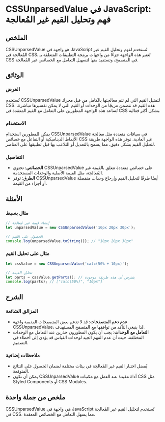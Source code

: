 <!--
Meta Description: # CSSUnparsedValue في JavaScript: فهم وتحليل القيم غير المُعالجة ## الملخص CSSUnparsedValue هو واجهة في JavaScript تُستخدم لفهم وتحليل القيم غير المُع...
Meta Keywords: القيم, cssunparsedvalue, غير, css, عالجة
-->

# CSSUnparsedValue في JavaScript: فهم وتحليل القيم غير المُعالجة

## الملخص
CSSUnparsedValue هو واجهة في JavaScript تُستخدم لفهم وتحليل القيم غير المُعالجة في CSS. تُعتبر هذه الواجهة جزءًا من واجهات برمجة التطبيقات المتعلقة بـ CSS في المتصفح، وتستفيد منها لتسهيل التعامل مع الخصائص غير المُعالجة.

## الوثائق
### الغرض
تُستخدم CSSUnparsedValue لتمثيل القيم التي لم تتم معالجتها بالكامل من قبل محرك CSS. هذه القيم قد تتضمن مزيجًا من الوحدات أو القيم التي لا يمكن تفسيرها مباشرة. تُساعد هذه الواجهة المطورين على التعامل مع القيم المعقدة في CSS بشكل أكثر فعالية.

### الاستخدام
يمكن للمطورين استخدام CSSUnparsedValue في سياقات متعددة مثل معالجة الأنماط الديناميكية أو التفاعل مع خصائص CSS غير العادية. توفر هذه الواجهة طريقة لتحليل القيم بشكل دقيق، مما يسمح بالتعديل أو التلاعب بها قبل تطبيقها على العناصر.

### التفاصيل
- **الخصائص**: تحتوي CSSUnparsedValue على خصائص متعددة تتعلق بالقيمة غير المُعالجة، مثل القيمة الأصلية والوحدات المستخدمة.
- **الطرق**: توفر CSSUnparsedValue أيضًا طرقًا لتحليل القيم وإرجاع وحدات منفصلة أو أجزاء من القيمة.

## الأمثلة
### مثال بسيط
```javascript
// إنشاء قيمة غير مُعالجة
let unparsedValue = new CSSUnparsedValue('10px 20px 30px');

// الحصول على القيم
console.log(unparsedValue.toString()); // "10px 20px 30px"
```

### مثال على تحليل القيم
```javascript
let cssValue = new CSSUnparsedValue('calc(50% + 10px)');

// تحليل القيمة
let parts = cssValue.getParts(); // يفترض أن هذه طريقة موجودة
console.log(parts); // ["calc(50%)", "10px"]
```

## الشرح
### المزالق الشائعة
- **عدم دعم المتصفحات**: قد لا تدعم بعض المتصفحات القديمة واجهة CSSUnparsedValue، لذا ينبغي التأكد من توافقها مع المتصفح المستهدف.
- **التعامل مع الوحدات**: يجب أن يكون المطورون حذرين عند التعامل مع الوحدات المختلفة، حيث أن عدم الفهم الجيد لوحدات القياس قد يؤدي إلى أخطاء في التصميم.

### ملاحظات إضافية
- يُفضل اختبار القيم غير المُعالجة في بيئات مختلفة لضمان الحصول على النتائج المتوقعة.
- يمكن أن تكون CSSUnparsedValue أداة مفيدة عند العمل مع مكتبات CSS مثل Styled Components أو CSS Modules.

## ملخص من جملة واحدة
CSSUnparsedValue هي واجهة في JavaScript تُستخدم لتحليل القيم غير المُعالجة في CSS، مما يسهل التعامل مع الخصائص المعقدة.